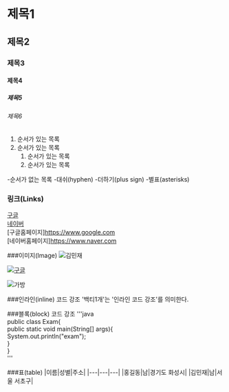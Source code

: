 
# 제목1

## 제목2

### 제목3

#### 제목4

##### 제목5

###### 제목6

1. 순서가 있는 목록
2. 순서가 있는 목록
   1. 순서가 있는 목록
   2. 순서가 있는 목록
  
-순서가 없는 목록
 -대쉬(hyphen)
 -더하기(plus sign)
 -별표(asterisks)
   
### 링크(Links)
[구글](https://www.google.com)   
[네이버](https://www.naer.com)   
[구글홈페이지]<https://www.google.com>   
[네이버홈페이지]<https://www.naver.com>   

###이미지(Image)
![김민재](https://search.pstatic.net/common?type=b&size=216&quality=100&direct=true&src=http%3A%2F%2Fsstatic.naver.net%2Fpeople%2F1%2F202206281819545621.png)

[![구글](https://www.google.com/images/branding/googlelogo/1x/googlelogo_color_272x92dp.png)](https://www.google.com)

![가방](./asset/bag.jpeg)

###인라인(inline) 코드 강조
'백티1개'는 '인라인 코드 강조'를 의미한다.



###블록(block) 코드 강조
'''java   
   public class Exam{      
      public static void main(String[] args){   
         System.out.println("exam");   
      }    
}    
'''


###표(table)
|이름|성별|주소|
|---|---|---|
|홍길동|남|경기도 화성시|
|김민재|남|서울 서초구|


   

